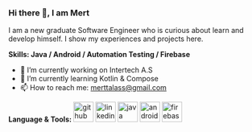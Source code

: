 ### Hi there 👋, I am Mert
I am a new graduate Software Engineer who is curious about learn and develop himself. I show my experiences and projects here.

**Skills:
Java / Android / Automation Testing / Firebase**

- 🔭 I’m currently working on Intertech A.S 
- 🌱 I’m currently learning Kotlin & Compose 
- 📫 How to reach me: merttalass@gmail.com 

**Language & Tools:**
[<img src='https://cdn.jsdelivr.net/npm/simple-icons@3.0.1/icons/github.svg' alt='github' height='40'>](https://github.com/MertTalas)  [<img src='https://cdn.jsdelivr.net/npm/simple-icons@3.0.1/icons/linkedin.svg' alt='linkedin' height='40'>](https://www.linkedin.com/in/merttalas//)  [<img src='https://cdn.jsdelivr.net/npm/simple-icons@3.0.1/icons/java.svg' alt='java' height='40'>](https://www.java.com/tr/)  [<img src='https://cdn.jsdelivr.net/npm/simple-icons@3.0.1/icons/android.svg' alt='android' height='40'>](https://www.android.com/)  [<img src='https://cdn.jsdelivr.net/npm/simple-icons@3.0.1/icons/firebase.svg' alt='firebase' height='40'>](https://www.firebase.google.com)  

